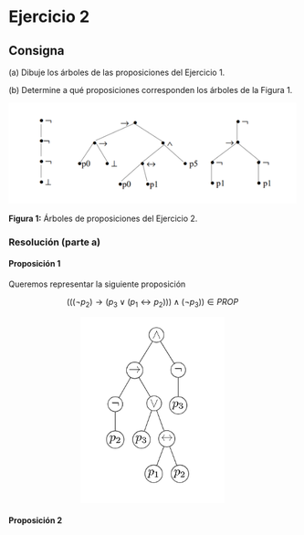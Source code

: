 # Ejercicio 2

## Consigna

(a) Dibuje los árboles de las proposiciones del Ejercicio 1.

(b) Determine a qué proposiciones corresponden los árboles de la Figura 1.

<div align="center">
    <img src="images/ej2_fig1.png">
</div>

**Figura 1:** Árboles de proposiciones del Ejercicio 2.

### Resolución (parte a)

#### Proposición 1

Queremos representar la siguiente proposición

$$(((\neg p_2) \to (p_3 \lor (p_1 \leftrightarrow p_2))) \land (\neg p_3)) \in PROP$$

<div align="center">
    <img style="width: 50%; max-width: 300px;" src="images/ej2_fig2.png">
</div>

#### Proposición 2

